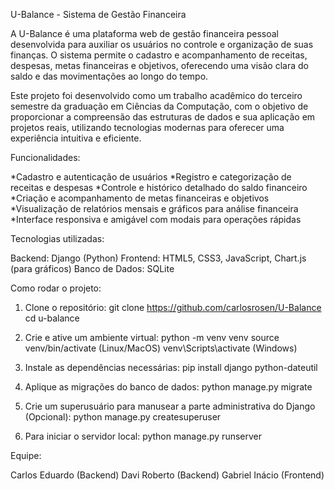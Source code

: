U-Balance - Sistema de Gestão Financeira

A U-Balance é uma plataforma web de gestão financeira pessoal desenvolvida para auxiliar os usuários no controle e organização de suas finanças. O sistema permite o cadastro e acompanhamento de receitas, despesas, metas financeiras e objetivos, oferecendo uma visão clara do saldo e das movimentações ao longo do tempo.

Este projeto foi desenvolvido como um trabalho acadêmico do terceiro semestre da graduação em Ciências da Computação, com o objetivo de proporcionar a compreensão das estruturas de dados e sua aplicação em projetos reais, utilizando tecnologias modernas para oferecer uma experiência intuitiva e eficiente.

Funcionalidades:

*Cadastro e autenticação de usuários
*Registro e categorização de receitas e despesas
*Controle e histórico detalhado do saldo financeiro
*Criação e acompanhamento de metas financeiras e objetivos
*Visualização de relatórios mensais e gráficos para análise financeira
*Interface responsiva e amigável com modais para operações rápidas

Tecnologias utilizadas:

Backend: Django (Python)
Frontend: HTML5, CSS3, JavaScript, Chart.js (para gráficos)
Banco de Dados: SQLite 

Como rodar o projeto:

1. Clone o repositório:
   git clone https://github.com/carlosrosen/U-Balance
   cd u-balance

2. Crie e ative um ambiente virtual:
   python -m venv venv
   source venv/bin/activate  (Linux/MacOS)
   venv\Scripts\activate     (Windows)

3. Instale as dependências necessárias:
   pip install django python-dateutil

4. Aplique as migrações do banco de dados:
   python manage.py migrate

5. Crie um superusuário para manusear a parte administrativa do Django (Opcional):
   python manage.py createsuperuser

6. Para iniciar o servidor local:
   python manage.py runserver

Equipe:

Carlos Eduardo (Backend)
Davi Roberto (Backend)
Gabriel Inácio (Frontend)
